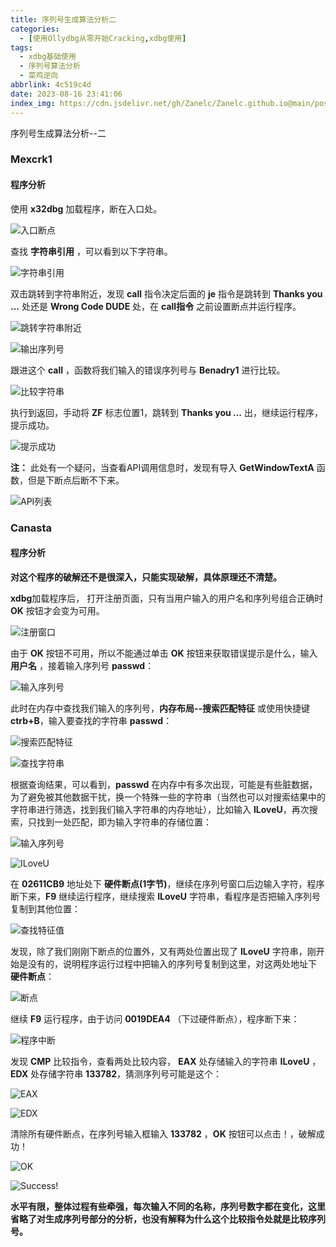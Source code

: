 ```yaml
---
title: 序列号生成算法分析二
categories:
  - [使用Ollydbg从零开始Cracking,xdbg使用]
tags:
  - xdbg基础使用
  - 序列号算法分析
  - 菜鸡逆向
abbrlink: 4c519c4d
date: 2023-08-16 23:41:06
index_img: https://cdn.jsdelivr.net/gh/Zanelc/Zanelc.github.io@main/posts/4c519c4d/title.png
---
```


序列号生成算法分析--二
<!--more-->

### Mexcrk1

#### 程序分析

使用 **x32dbg** 加载程序，断在入口处。

![入口断点](https://cdn.jsdelivr.net/gh/Zanelc/Zanelc.github.io@main/posts/4c519c4d/image-20230820231927259.png)

查找 **字符串引用** ，可以看到以下字符串。

![字符串引用](https://cdn.jsdelivr.net/gh/Zanelc/Zanelc.github.io@main/posts/4c519c4d/image-20230820232037158.png)

双击跳转到字符串附近，发现 **call** 指令决定后面的 **je** 指令是跳转到 **Thanks you ...** 处还是 **Wrong Code DUDE** 处，在 **call指令** 之前设置断点并运行程序。

![跳转字符串附近](https://cdn.jsdelivr.net/gh/Zanelc/Zanelc.github.io@main/posts/4c519c4d/image-20230820232133913.png)

![输出序列号](https://cdn.jsdelivr.net/gh/Zanelc/Zanelc.github.io@main/posts/4c519c4d/image-20230820232413273.png)

跟进这个 **call** ，函数将我们输入的错误序列号与 **Benadry1** 进行比较。

![比较字符串](https://cdn.jsdelivr.net/gh/Zanelc/Zanelc.github.io@main/posts/4c519c4d/image-20230820233554751.png)

执行到返回，手动将 **ZF** 标志位置1，跳转到 **Thanks you ...** 出，继续运行程序，提示成功。

![提示成功](https://cdn.jsdelivr.net/gh/Zanelc/Zanelc.github.io@main/posts/4c519c4d/image-20230820233655627.png)

**注：** 此处有一个疑问，当查看API调用信息时，发现有导入 **GetWindowTextA** 函数，但是下断点后断不下来。

![API列表](https://cdn.jsdelivr.net/gh/Zanelc/Zanelc.github.io@main/posts/4c519c4d/image-20230820234727709.png)

### Canasta

#### 程序分析

**对这个程序的破解还不是很深入，只能实现破解，具体原理还不清楚。**

**xdbg**加载程序后， 打开注册页面，只有当用户输入的用户名和序列号组合正确时 **OK** 按钮才会变为可用。

![注册窗口](https://cdn.jsdelivr.net/gh/Zanelc/Zanelc.github.io@main/posts/4c519c4d/image-20230821000433769.png)

由于 **OK** 按钮不可用，所以不能通过单击 **OK** 按钮来获取错误提示是什么，输入 **用户名** ，接着输入序列号 **passwd**：

![输入序列号](https://cdn.jsdelivr.net/gh/Zanelc/Zanelc.github.io@main/posts/4c519c4d/image-20230827013027560.png)

此时在内存中查找我们输入的序列号，**内存布局--搜索匹配特征** 或使用快捷键 **ctrb+B**，输入要查找的字符串 **passwd**：

![搜索匹配特征](https://cdn.jsdelivr.net/gh/Zanelc/Zanelc.github.io@main/posts/4c519c4d/image-20230827013133367.png)

![查找字符串](https://cdn.jsdelivr.net/gh/Zanelc/Zanelc.github.io@main/posts/4c519c4d/image-20230827013254014.png)

根据查询结果，可以看到，**passwd** 在内存中有多次出现，可能是有些脏数据，为了避免被其他数据干扰，换一个特殊一些的字符串（当然也可以对搜索结果中的字符串进行筛选，找到我们输入字符串的内存地址），比如输入 **ILoveU**，再次搜索，只找到一处匹配，即为输入字符串的存储位置：

![输入序列号](https://cdn.jsdelivr.net/gh/Zanelc/Zanelc.github.io@main/posts/4c519c4d/image-20230827013910518.png)

![ILoveU](https://cdn.jsdelivr.net/gh/Zanelc/Zanelc.github.io@main/posts/4c519c4d/image-20230827013935748.png)

在 **02611CB9** 地址处下 **硬件断点(1字节)**，继续在序列号窗口后边输入字符，程序断下来，**F9** 继续运行程序，继续搜索 **ILoveU** 字符串，看程序是否把输入序列号复制到其他位置：

![查找特征值](https://cdn.jsdelivr.net/gh/Zanelc/Zanelc.github.io@main/posts/4c519c4d/image-20230827014409521.png)

发现，除了我们刚刚下断点的位置外，又有两处位置出现了 **ILoveU** 字符串，刚开始是没有的，说明程序运行过程中把输入的序列号复制到这里，对这两处地址下   **硬件断点**：

![断点](https://cdn.jsdelivr.net/gh/Zanelc/Zanelc.github.io@main/posts/4c519c4d/image-20230827014618181.png)

继续 **F9** 运行程序，由于访问 **0019DEA4** （下过硬件断点），程序断下来：

![程序中断](https://cdn.jsdelivr.net/gh/Zanelc/Zanelc.github.io@main/posts/4c519c4d/image-20230827014845972.png)

发现 **CMP** 比较指令，查看两处比较内容， **EAX** 处存储输入的字符串 **ILoveU** ，**EDX** 处存储字符串 **133782**，猜测序列号可能是这个：

![EAX](https://cdn.jsdelivr.net/gh/Zanelc/Zanelc.github.io@main/posts/4c519c4d/image-20230827014943217.png)

![EDX](https://cdn.jsdelivr.net/gh/Zanelc/Zanelc.github.io@main/posts/4c519c4d/image-20230827015053275.png)

清除所有硬件断点，在序列号输入框输入 **133782** ，**OK** 按钮可以点击！，破解成功！

![OK](https://cdn.jsdelivr.net/gh/Zanelc/Zanelc.github.io@main/posts/4c519c4d/image-20230827015227119.png)

![Success!](https://cdn.jsdelivr.net/gh/Zanelc/Zanelc.github.io@main/posts/4c519c4d/image-20230827015343340.png)

**水平有限，整体过程有些牵强，每次输入不同的名称，序列号数字都在变化，这里省略了对生成序列号部分的分析，也没有解释为什么这个比较指令处就是比较序列号。**
